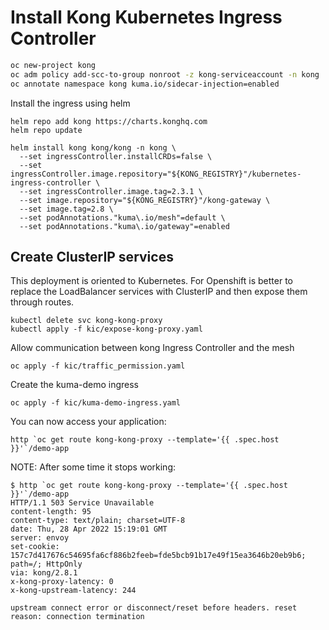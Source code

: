 # Install Kong Kubernetes Ingress Controller

```bash
oc new-project kong
oc adm policy add-scc-to-group nonroot -z kong-serviceaccount -n kong
oc annotate namespace kong kuma.io/sidecar-injection=enabled
```

Install the ingress using helm

```
helm repo add kong https://charts.konghq.com
helm repo update

helm install kong kong/kong -n kong \
  --set ingressController.installCRDs=false \
  --set ingressController.image.repository="${KONG_REGISTRY}"/kubernetes-ingress-controller \  
  --set ingressController.image.tag=2.3.1 \
  --set image.repository="${KONG_REGISTRY}"/kong-gateway \
  --set image.tag=2.8 \
  --set podAnnotations."kuma\.io/mesh"=default \
  --set podAnnotations."kuma\.io/gateway"=enabled

```

## Create ClusterIP services

This deployment is oriented to Kubernetes. For Openshift is better to replace the LoadBalancer services
with ClusterIP and then expose them through routes.

```
kubectl delete svc kong-kong-proxy
kubectl apply -f kic/expose-kong-proxy.yaml
```

Allow communication between kong Ingress Controller and the mesh

```
oc apply -f kic/traffic_permission.yaml
```

Create the kuma-demo ingress
```
oc apply -f kic/kuma-demo-ingress.yaml
```

You can now access your application:

```
http `oc get route kong-kong-proxy --template='{{ .spec.host }}'`/demo-app
```

NOTE: After some time it stops working:

```
$ http `oc get route kong-kong-proxy --template='{{ .spec.host }}'`/demo-app
HTTP/1.1 503 Service Unavailable
content-length: 95
content-type: text/plain; charset=UTF-8
date: Thu, 28 Apr 2022 15:19:01 GMT
server: envoy
set-cookie: 157c7d417676c54695fa6cf886b2feeb=fde5bcb91b17e49f15ea3646b20eb9b6; path=/; HttpOnly
via: kong/2.8.1
x-kong-proxy-latency: 0
x-kong-upstream-latency: 244

upstream connect error or disconnect/reset before headers. reset reason: connection termination

```